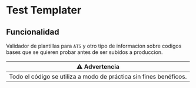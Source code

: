 # Test Templater

## Funcionalidad

Validador de plantillas para `ATS` y otro tipo de informacion sobre codigos bases que se quieren probar antes de ser subidos a produccion.

|⚠️ Advertencia|
|--|
|Todo el código se utiliza a modo de práctica sin fines benéficos.|